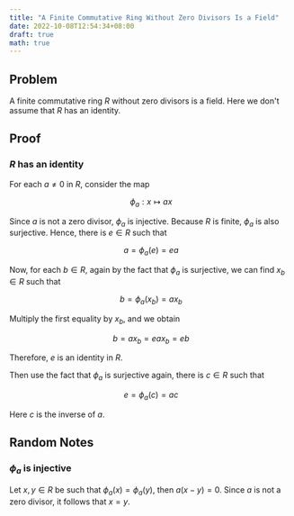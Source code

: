 ```yaml
---
title: "A Finite Commutative Ring Without Zero Divisors Is a Field"
date: 2022-10-08T12:54:34+08:00
draft: true
math: true
---
```


## Problem

A finite commutative ring $R$ without zero divisors is a field. Here we don't assume that $R$ has an identity.

## Proof

### $R$ has an identity

For each $a \neq 0$ in $R$, consider the map

$$\phi_a: x \mapsto ax$$

Since $a$ is not a zero divisor, $\phi_a$ is injective. Because $R$ is finite, $\phi_a$ is also surjective. Hence, there is $e \in R$ such that

$$a = \phi_a(e) = ea$$

Now, for each $b \in R$, again by the fact that $\phi_a$ is surjective, we can find $x_b \in R$ such that

$$b = \phi_a(x_b) = ax_b$$

Multiply the first equality by $x_b$, and we obtain

$$b = ax_b = eax_b = eb$$

Therefore, $e$ is an identity in $R$.

Then use the fact that $\phi_a$ is surjective again, there is $c \in R$ such that

$$e = \phi_a(c) = ac$$

Here $c$ is the inverse of $a$.

## Random Notes

### $\phi_a$ is injective

Let $x, y \in R$ be such that $\phi_a(x) = \phi_a(y)$, then $a(x - y) = 0$. Since $a$ is not a zero divisor, it follows that $x = y$.

